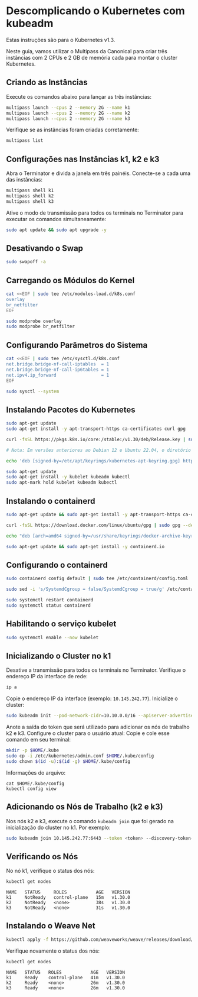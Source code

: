 
# Descomplicando o Kubernetes com kubeadm

Estas instruções são para o Kubernetes v1.3.

Neste guia, vamos utilizar o Multipass da Canonical para criar três instâncias com 2 CPUs e 2 GB de memória cada para montar o cluster Kubernetes.

## Criando as Instâncias

Execute os comandos abaixo para lançar as três instâncias:

```sh
multipass launch --cpus 2 --memory 2G --name k1 
multipass launch --cpus 2 --memory 2G --name k2 
multipass launch --cpus 2 --memory 2G --name k3
```

Verifique se as instâncias foram criadas corretamente:

```sh
multipass list
```

## Configurações nas Instâncias k1, k2 e k3

Abra o Terminator e divida a janela em três painéis. Conecte-se a cada uma das instâncias:

```sh
multipass shell k1
multipass shell k2
multipass shell k3
```

Ative o modo de transmissão para todos os terminais no Terminator para executar os comandos simultaneamente:

```sh
sudo apt update && sudo apt upgrade -y
```

## Desativando o Swap

```sh
sudo swapoff -a
```

## Carregando os Módulos do Kernel

```sh
cat <<EOF | sudo tee /etc/modules-load.d/k8s.conf
overlay
br_netfilter
EOF

sudo modprobe overlay
sudo modprobe br_netfilter
```

## Configurando Parâmetros do Sistema

```sh
cat <<EOF | sudo tee /etc/sysctl.d/k8s.conf
net.bridge.bridge-nf-call-iptables  = 1
net.bridge.bridge-nf-call-ip6tables = 1
net.ipv4.ip_forward                 = 1
EOF

sudo sysctl --system
```

## Instalando Pacotes do Kubernetes

```sh
sudo apt-get update
sudo apt-get install -y apt-transport-https ca-certificates curl gpg

curl -fsSL https://pkgs.k8s.io/core:/stable:/v1.30/deb/Release.key | sudo gpg --dearmor -o /etc/apt/keyrings/kubernetes-apt-keyring.gpg

# Nota: Em versões anteriores ao Debian 12 e Ubuntu 22.04, o diretório /etc/apt/keyrings não existe por padrão e deve ser criado antes do comando curl.

echo 'deb [signed-by=/etc/apt/keyrings/kubernetes-apt-keyring.gpg] https://pkgs.k8s.io/core:/stable:/v1.30/deb/ /' | sudo tee /etc/apt/sources.list.d/kubernetes.list

sudo apt-get update
sudo apt-get install -y kubelet kubeadm kubectl
sudo apt-mark hold kubelet kubeadm kubectl
```

## Instalando o containerd

```sh
sudo apt-get update && sudo apt-get install -y apt-transport-https ca-certificates curl gnupg lsb-release

curl -fsSL https://download.docker.com/linux/ubuntu/gpg | sudo gpg --dearmor -o /usr/share/keyrings/docker-archive-keyring.gpg

echo "deb [arch=amd64 signed-by=/usr/share/keyrings/docker-archive-keyring.gpg] https://download.docker.com/linux/ubuntu $(lsb_release -cs) stable" | sudo tee /etc/apt/sources.list.d/docker.list > /dev/null

sudo apt-get update && sudo apt-get install -y containerd.io
```

## Configurando o containerd

```sh
sudo containerd config default | sudo tee /etc/containerd/config.toml

sudo sed -i 's/SystemdCgroup = false/SystemdCgroup = true/g' /etc/containerd/config.toml

sudo systemctl restart containerd
sudo systemctl status containerd
```

## Habilitando o serviço kubelet

```sh
sudo systemctl enable --now kubelet
```

## Inicializando o Cluster no k1

Desative a transmissão para todos os terminais no Terminator. Verifique o endereço IP da interface de rede:

```sh
ip a
```

Copie o endereço IP da interface (exemplo: `10.145.242.77`). Inicialize o cluster:

```sh
sudo kubeadm init --pod-network-cidr=10.10.0.0/16 --apiserver-advertise-address=<IP COPIADO>
```

Anote a saída do token que será utilizado para adicionar os nós de trabalho k2 e k3. Configure o cluster para o usuário atual: Copie e cole esse comando em seu terminal:

```sh
mkdir -p $HOME/.kube
sudo cp -i /etc/kubernetes/admin.conf $HOME/.kube/config
sudo chown $(id -u):$(id -g) $HOME/.kube/config
```
Informações do arquivo:
```
cat $HOME/.kube/config
kubectl config view
```


## Adicionando os Nós de Trabalho (k2 e k3)

Nos nós k2 e k3, execute o comando `kubeadm join` que foi gerado na inicialização do cluster no k1. Por exemplo:

```sh
sudo kubeadm join 10.145.242.77:6443 --token <token> --discovery-token-ca-cert-hash <hash>
```

## Verificando os Nós

No nó k1, verifique o status dos nós:

```sh
kubectl get nodes
```


    NAME   STATUS     ROLES           AGE   VERSION
    k1     NotReady   control-plane   15m   v1.30.0
    k2     NotReady   <none>          38s   v1.30.0
    k3     NotReady   <none>          31s   v1.30.0


## Instalando o Weave Net

```sh
kubectl apply -f https://github.com/weaveworks/weave/releases/download/v2.8.1/weave-daemonset-k8s.yaml
```

Verifique novamente o status dos nós:

```sh
kubectl get nodes
```


    NAME   STATUS   ROLES           AGE   VERSION
    k1     Ready    control-plane   41m   v1.30.0
    k2     Ready    <none>          26m   v1.30.0
    k3     Ready    <none>          26m   v1.30.0